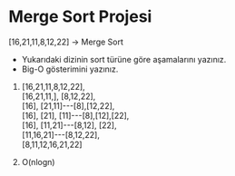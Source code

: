 # Merge Sort Projesi

[16,21,11,8,12,22] -> Merge Sort

- Yukarıdaki dizinin sort türüne göre aşamalarını yazınız.
- Big-O gösterimini yazınız.
  
1.
    [16,21,11,8,12,22],  
[16,21,11,], [8,12,22],  
[16], [21,11]---[8],[12,22],  
[16], [21], [11]---[8],[12],[22],  
[16], [11,21]---[8,12], [22],  
[11,16,21]---[8,12,22],  
[8,11,12,16,21,22]  
  
    
2. O(nlogn)